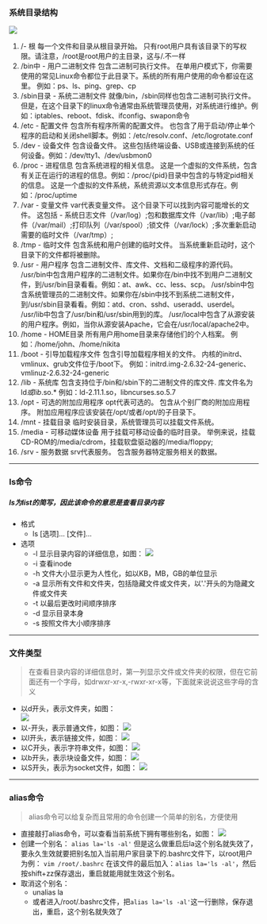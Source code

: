 ### 系统目录结构
![](http://note.youdao.com/yws/public/resource/28c77593773d8f069b5b4c1e92f3d8bf/xmlnote/240ACAA4B54C4A92A5B7BF00B70F5903/4501)
1. /- 根
每一个文件和目录从根目录开始。
只有root用户具有该目录下的写权限。请注意，/root是root用户的主目录，这与/.不一样
2. /bin中 - 用户二进制文件
包含二进制可执行文件。
在单用户模式下，你需要使用的常见Linux命令都位于此目录下。系统的所有用户使用的命令都设在这里。
例如：ps、ls、ping、grep、cp
3. /sbin目录 - 系统二进制文件
就像/bin，/sbin同样也包含二进制可执行文件。
但是，在这个目录下的linux命令通常由系统管理员使用，对系统进行维护。例如：iptables、reboot、fdisk、ifconfig、swapon命令
4. /etc - 配置文件
包含所有程序所需的配置文件。
也包含了用于启动/停止单个程序的启动和关闭shell脚本。例如：/etc/resolv.conf、/etc/logrotate.conf
5. /dev - 设备文件
包含设备文件。
这些包括终端设备、USB或连接到系统的任何设备。例如：/dev/tty1、/dev/usbmon0
6. /proc - 进程信息
包含系统进程的相关信息。
这是一个虚拟的文件系统，包含有关正在运行的进程的信息。例如：/proc/{pid}目录中包含的与特定pid相关的信息。
这是一个虚拟的文件系统，系统资源以文本信息形式存在。例如：/proc/uptime
7. /var - 变量文件
var代表变量文件。
这个目录下可以找到内容可能增长的文件。
这包括 - 系统日志文件（/var/log）;包和数据库文件（/var/lib）;电子邮件（/var/mail）;打印队列（/var/spool）;锁文件（/var/lock）;多次重新启动需要的临时文件（/var/tmp）;
8. /tmp - 临时文件
包含系统和用户创建的临时文件。
当系统重新启动时，这个目录下的文件都将被删除。
9. /usr - 用户程序
包含二进制文件、库文件、文档和二级程序的源代码。
/usr/bin中包含用户程序的二进制文件。如果你在/bin中找不到用户二进制文件，到/usr/bin目录看看。例如：at、awk、cc、less、scp。
/usr/sbin中包含系统管理员的二进制文件。如果你在/sbin中找不到系统二进制文件，到/usr/sbin目录看看。例如：atd、cron、sshd、useradd、userdel。
/usr/lib中包含了/usr/bin和/usr/sbin用到的库。
/usr/local中包含了从源安装的用户程序。例如，当你从源安装Apache，它会在/usr/local/apache2中。
10. /home - HOME目录
所有用户用home目录来存储他们的个人档案。
例如：/home/john、/home/nikita
11. /boot - 引导加载程序文件
包含引导加载程序相关的文件。
内核的initrd、vmlinux、grub文件位于/boot下。
例如：initrd.img-2.6.32-24-generic、vmlinuz-2.6.32-24-generic
12. /lib - 系统库
包含支持位于/bin和/sbin下的二进制文件的库文件.
库文件名为 ld*或lib*.so.*
例如：ld-2.11.1.so，libncurses.so.5.7
13. /opt - 可选的附加应用程序
opt代表可选的。
包含从个别厂商的附加应用程序。
附加应用程序应该安装在/opt/或者/opt/的子目录下。
14. /mnt - 挂载目录
临时安装目录，系统管理员可以挂载文件系统。
15. /media - 可移动媒体设备
用于挂载可移动设备的临时目录。
举例来说，挂载CD-ROM的/media/cdrom，挂载软盘驱动器的/media/floppy;
16. /srv - 服务数据
srv代表服务。
包含服务器特定服务相关的数据。
----------------
### ls命令
##### ls为list的简写，因此该命令的意思是查看目录内容
* 格式
	* ls [选项]... [文件]...
* 选项
	* -l 显示目录内容的详细信息，如图：
![](http://note.youdao.com/yws/public/resource/28c77593773d8f069b5b4c1e92f3d8bf/xmlnote/9D22309521E24D559034CCD1AE032D5C/4506)
	* -i 查看inode
	* -h 文件大小显示更为人性化，如以KB，MB，GB的单位显示
	* -a 显示所有文件和文件夹，包括隐藏文件或文件夹，以'.'开头的为隐藏文件或文件夹
	* -t 以最后更改时间顺序排序
	* -d 显示目录本身
	* -s 按照文件大小顺序排序
-----------------------
### 文件类型
> 在查看目录内容的详细信息时，第一列显示文件或文件夹的权限，但在它前面还有一个字母，如drwxr-xr-x,-rwxr-xr-x等，下面就来说说这些字母的含义

* 以d开头，表示文件夹，如图：  
![](http://note.youdao.com/yws/public/resource/28c77593773d8f069b5b4c1e92f3d8bf/xmlnote/ABF784FBEA08472B9359915068372EBC/4508)
* 以-开头，表示普通文件，如图：
![](http://note.youdao.com/yws/public/resource/28c77593773d8f069b5b4c1e92f3d8bf/xmlnote/C7E4AE603AD94B21A1741667285990F8/4511)
* 以l开头，表示链接文件，如图：
![](http://note.youdao.com/yws/public/resource/28c77593773d8f069b5b4c1e92f3d8bf/xmlnote/C4CBBFA0D17440B6A0168EAFEED8671C/4513)
* 以C开头，表示字符串文件，如图：
![](http://note.youdao.com/yws/public/resource/28c77593773d8f069b5b4c1e92f3d8bf/xmlnote/EF8856DEA25B4D0C9C2C613111011A0D/4515)
* 以b开头，表示块设备文件，如图：
![](http://note.youdao.com/yws/public/resource/28c77593773d8f069b5b4c1e92f3d8bf/xmlnote/80E9B1D78AC941009CFF6A7875E07A00/4517)
* 以S开头，表示为socket文件，如图：
![](http://note.youdao.com/yws/public/resource/28c77593773d8f069b5b4c1e92f3d8bf/xmlnote/63C1F02C6DF74177BBBAF6507CCDF910/4519)
---------------------------------
### alias命令
> alias命令可以给复杂而且常用的命令创建一个简单的别名，方便使用
* 直接敲打alias命令，可以查看当前系统下拥有哪些别名，如图：
![](http://note.youdao.com/yws/public/resource/28c77593773d8f069b5b4c1e92f3d8bf/xmlnote/51FCAA252F13404B9F5BE877FD8C5A0F/4521)
* 创建一个别名：
``` alias la='ls -al' ```
	但是这么做重启后la这个别名就失效了，要永久生效就要把别名加入当前用户家目录下的.bashrc文件下，以root用户为例：
``` vim /root/.bashrc ```
在该文件的最后加入：``` alias la='ls -al' ```，然后按shift+zz保存退出，重启就能用就生效这个别名。
* 取消这个别名：
	* unalias la
	* 或者进入/root/.bashrc文件，把``` alias la='ls -al' ```这一行删除，保存退出，重启，这个别名就失效了
